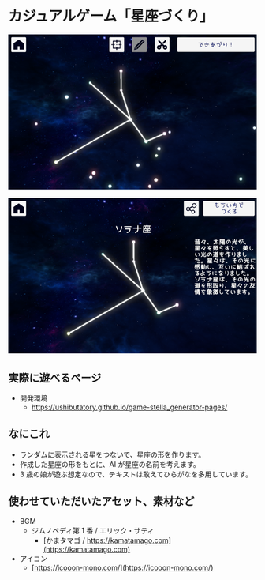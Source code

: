 # カジュアルゲーム「星座づくり」

![screenshot1](./images/screenshot1.png)

![screenshot2](./images/screenshot2.png)

## 実際に遊べるページ

- 開発環境
  - https://ushibutatory.github.io/game-stella_generator-pages/

## なにこれ

- ランダムに表示される星をつないで、星座の形を作ります。
- 作成した星座の形をもとに、AI が星座の名前を考えます。
- 3 歳の娘が遊ぶ想定なので、テキストは敢えてひらがなを多用しています。

## 使わせていただいたアセット、素材など

- BGM
  - ジムノペディ第 1 番 / エリック・サティ
    - [かまタマゴ / https://kamatamago.com](https://kamatamago.com)
- アイコン
  - [https://icooon-mono.com/](https://icooon-mono.com/)
